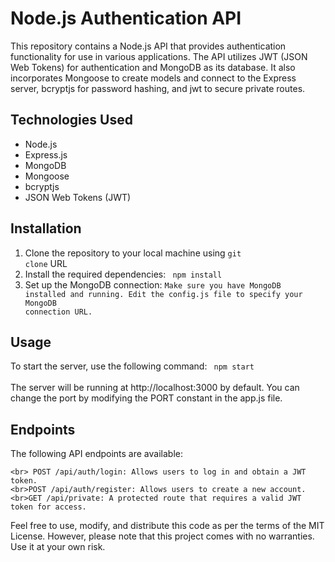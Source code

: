 # Node.js Authentication API
This repository contains a Node.js API that provides authentication functionality for use in various applications. The API utilizes JWT (JSON Web Tokens) for authentication and MongoDB as its database. It also incorporates Mongoose to create models and connect to the Express server, bcryptjs for password hashing, and jwt to secure private routes.

## Technologies Used
- Node.js
- Express.js
- MongoDB
- Mongoose
- bcryptjs
- JSON Web Tokens (JWT)

## Installation
1. Clone the repository to your local machine using <code>git clone</code> URL
2. Install the required dependencies: <code> npm install </code>
3. Set up the MongoDB connection:
  <code>Make sure you have MongoDB installed and running.
Edit the config.js file to specify your MongoDB connection URL.</code>

## Usage
To start the server, use the following command:
<code> npm start </code>
<br>The server will be running at http://localhost:3000 by default. You can change the port by modifying the PORT constant in the app.js file.

## Endpoints
The following API endpoints are available:
```"copy"
<br> POST /api/auth/login: Allows users to log in and obtain a JWT token.
<br>POST /api/auth/register: Allows users to create a new account.
<br>GET /api/private: A protected route that requires a valid JWT token for access.
```

Feel free to use, modify, and distribute this code as per the terms of the MIT License. However, please note that this project comes with no warranties. Use it at your own risk.

